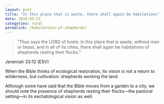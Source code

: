 ```yaml
---
layout: post
title: "In this place that is waste, there shall again be habitations"
date: 2018-03-23
categories: rural
permalink: /habitations-of-shepherds/
---
```


> “Thus says the LORD of hosts: In this place that is waste, without man or beast, and in all of its cities, there shall again be habitations of shepherds resting their flocks."

Jeremiah 33:12 (ESV)

When the Bible thinks of ecological restoration, its vision is not a return to wilderness, but cultivation: shepherds working the land. 

Although some have said that the Bible moves from a garden to a city, we should note the presence of shepherds resting their flocks—the pastoral setting—in its eschatological vision as well.